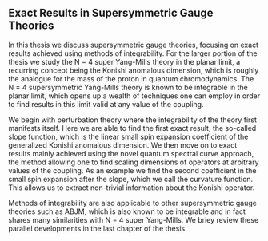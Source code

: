 ## Exact Results in Supersymmetric Gauge Theories

In this thesis we discuss supersymmetric gauge theories, focusing on exact results achieved using methods of integrability. For the larger portion of the thesis we study the N = 4 super Yang-Mills theory in the planar limit, a recurring concept being the Konishi anomalous dimension, which is roughly the analogue for the mass of the proton in quantum chromodynamics. The N = 4 supersymmetric Yang-Mills theory is known to be integrable in the planar limit, which opens up a wealth of techniques one can employ in order to find results in this limit valid at any value of the coupling.

We begin with perturbation theory where the integrability of the theory first manifests itself. Here we are able to find the first exact result, the so-called slope function, which is the linear small spin expansion coefficient of the generalized Konishi anomalous dimension. We then move on to exact results mainly achieved using the novel quantum spectral curve approach, the method allowing one to find scaling dimensions of operators at arbitrary values of the coupling. As an example we find the second coefficient in the small spin expansion after the slope, which we call the curvature function. This allows us to extract non-trivial information about the Konishi operator.

Methods of integrability are also applicable to other supersymmetric gauge theories such as ABJM, which is also known to be integrable and in fact shares many similarities with N = 4 super Yang-Mills. We briey review these parallel developments in the last chapter of the thesis.